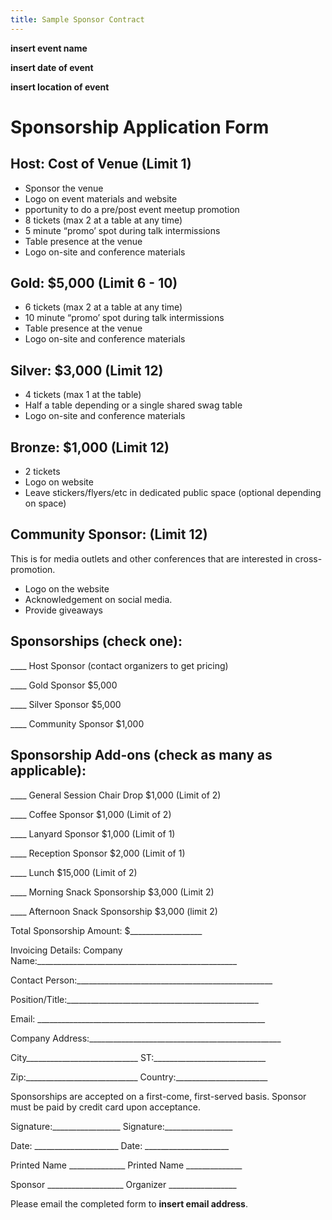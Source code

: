 ```yaml
---
title: Sample Sponsor Contract
---
```

**insert event name** 

**insert date of event** 

**insert location of event**

# Sponsorship Application Form

## Host: Cost of Venue (Limit 1)

* Sponsor the venue
* Logo on event materials and website
* pportunity to do a pre/post event meetup promotion
* 8  tickets (max 2 at a table at any time)
* 5 minute “promo’ spot during talk intermissions 
* Table presence at the venue 
* Logo on-site and conference materials 

## Gold: $5,000 (Limit 6 - 10)

* 6 tickets (max 2 at a table at any time)
* 10 minute “promo’ spot during talk intermissions 
* Table presence at the venue 
* Logo on-site and conference materials 

## Silver: $3,000 (Limit 12)

* 4 tickets (max 1 at the table)
* Half a table depending or a single shared swag table
* Logo on-site and conference materials

## Bronze: $1,000 (Limit 12)

* 2 tickets
* Logo on website
* Leave stickers/flyers/etc in dedicated public space (optional depending on space)

## Community Sponsor: (Limit 12) 

This is for media outlets and other conferences that are interested in cross-promotion.
* Logo on the website 
* Acknowledgement on social media.
* Provide giveaways

## Sponsorships (check one):
____    Host Sponsor (contact organizers to get pricing)

____    Gold Sponsor $5,000

____    Silver Sponsor $5,000

____    Community Sponsor $1,000

## Sponsorship Add-ons (check as many as applicable):
____    General Session Chair Drop $1,000 (Limit of 2) 

____    Coffee Sponsor $1,000 (Limit of 2)

____    Lanyard Sponsor $1,000 (Limit of 1)

____    Reception Sponsor $2,000 (Limit of 1)

____    Lunch $15,000 (Limit of 2)

____    Morning Snack Sponsorship $3,000 (Limit 2)

____    Afternoon Snack Sponsorship $3,000 (limit 2)

Total Sponsorship Amount:       $__________________

Invoicing Details:
Company Name:__________________________________________________

Contact Person:_________________________________________________

Position/Title:________________________________________________
 
Email: _________________________________________________________

Company Address:________________________________________________

City____________________________ ST:____________________________

Zip:____________________________ Country:_______________________

Sponsorships are accepted on a first-come, first-served basis. 
Sponsor must be paid by credit card upon acceptance. 

Signature:_________________     Signature:_________________

Date: _____________________     Date: _____________________ 

Printed Name ______________     Printed Name ______________

Sponsor ___________________     Organizer _________________

Please email the completed form to **insert email address**.

